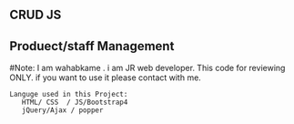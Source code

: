 ## CRUD JS
## Produect/staff Management
#Note:
    I am wahabkame .
    i am JR web developer.
    This code for reviewing ONLY.
       if you want to use it please contact with me.

    Languge used in this Project:
       HTML/ CSS  / JS/Bootstrap4
       jQuery/Ajax / popper

